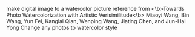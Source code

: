 make digital image to a watercolor picture
reference from 
<\b>Towards Photo Watercolorization with Artistic Verisimilitude<\b> Miaoyi Wang, Bin Wang, Yun Fei, Kanglai Qian, Wenping Wang, Jiating Chen, and Jun-Hai Yong
Change any photos to watercolor style
